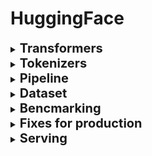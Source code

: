 <h1 id="huggingface">HuggingFace</h1>

<div style='width:1000px;margin:auto'>

<details><summary> <b style="font-size:20px">Transformers</b></summary><ul>

<details><summary><b>Topic Modeling</b> </summary>

<a href="./0_notebooks/CH07d_Text_clustering_with_Sentence-BERT.html#Text-Clustering-with-Sentence-BERT">Text Clustering with Sentence-BERT</a><br>

<a href="./0_notebooks/CH07d_Text_clustering_with_Sentence-BERT.html#Topic-Modeling-with-BERT">Topic Modeling with BERT</a><br><br>
</details>

<details><summary><b>Embeddings</b> </summary>

<details><summary>Using <b>BERT</b>/<b>DistilBERT</b> as Embeddings [Arabic/English]</summary>
Use BERT for embedding and sklearn model after it.<br>
<a href="./0_notebooks/A_Visual_Notebook_to_Using_BERT_for_the_First_Time.html"><b >notebook</b></a><br>
<a href="./0_notebooks/3.03. Generating BERT embedding .html"><b >Another Detailed Notebook</b></a>
<br>
<a href="./0_notebooks/3.04. Extracting embeddings from all encoder layers of BERT.html"><b >Extract Embedding from any encoder in Bert</b></a><br><br>
</details>

<a href="./0_notebooks/4.03. Extracting embeddings with ALBERT.html">Extract Embeddings from <b>Albert</b></a><br>
<a href="./0_notebooks/4.05. Exploring the RoBERTa tokenizer .html">Extract Embeddings from <b>RoBERTa</b></a><br>

<a href="./0_notebooks/8.03. Exploring sentence-transformers library .html"><b >Get Embedding of Sentence with <b>SentenceBERT</b></b></a><br>

<a href="./0_notebooks/Semantic_Similarity_with_Flair.html">Semantic Similarity Experiment with <b>Flair</b></a><br>

<a href="./0_notebooks/CH07a_Benchmarking_sentence_similarity_models.html">Benchmarking sentence similarity models</a><br><br>

<a href="./0_notebooks/8.05. Computing sentence similarity .html">Cosine Similarity for <b>SentenceBERT</b></a><br>
<br></details>

<details><summary>Machine Translation with <b>Simple Transformers</b></summary>
<a href="./0_notebooks/CH04c_machine_translation_fine_tuning_using_simpletransformers.html">notebook</a>
</details>

<details><summary><b>Question-Answering</b> </summary>
<a href="./0_notebooks/CH06b_Thinking_of_the_question_answering_problem_as_a_start_stop_token_classification.html">notebook</a><br>
<a href="./0_notebooks/3.09. Q&A with finetuned BERT .html">BERT for Question-Answering</a><br>
</details>


<details><summary><b>NER/POS/Token Classification</b> with BERT</summary>
<a href="./0_notebooks/CH06a_Fine_tuning_language_models_for_NER.html">notebook</a>
</details>

<details><summary>Visualize the weights of any layer of any transformer [<b>BertVis</b>]
</summary>
<a href="./0_notebooks/head_view_bert.html">notebook</a>
</details>

<details><summary>How to use <b>transformers</b> library</summary>
<a href="./0_notebooks/02_transformers.html">notebook</a>
</details>

<details><summary>Pretraining <b>RoBERTa</b>  from Scratch</summary>
<a href="./0_notebooks/KantaiBERT.html">notebook</a>
</details>

<details><summary><b>Fine-tune</b> BERT for Text Classification</summary>
<a href="./0_notebooks/3.06. Text classification.html"><b >notebook 1</b></a><br>
<a href="./0_notebooks/BERT_Fine_Tuning_Sentence_Classification_DR.html"><b >notebook 2</b></a><br>
<a href="./0_notebooks/CH05a_BERT_fine-tuning.html"><b >Trainer</b></a><br>
<a href="./0_notebooks/CH05b_Training_with_Naitve_PyTorch.html"><b >Fine-Tune with Native PyTorch</b></a><br>
<a href="./0_notebooks/CH05c_Multi-class_Classification.html"><b >FineTuning BERT for Multi-Class Classification with custom datasets
</b></a>
</details>

<details><summary><b>Zero-Shot Learning</b></summary>
<a href="./0_notebooks/CH07b_Using_BART_for_zero_shot_learning.html">BART with/without pipeline</a>
</details>

<details><summary><b>Cross-Lingual Models</b></summary>

<a href="./0_notebooks/7.01. Understanding multilingual BERT .html"><b>How to use mBERT</b></a><br>

<a href="./0_notebooks/CH09a_XLM_and_multilingual_BERT.html"><b>XLM and multilingual BERT</b></a><br>

<a href="./0_notebooks/CH09b_Cross_lingual_text_similarity.html"><b>Cross lingual text similarity</b></a><br>

<a href="./0_notebooks/CH09c_Visualizing_cross-lingual_textual_similarity.html"><b>Visualizing cross-lingual textual Similarity</b></a><br>

<a href="./0_notebooks/CH09d_Cross_lingual_classification.html"><b>Cross lingual classification</b></a><br>

<a href="./0_notebooks/CH09e_Cross_lingual_zero_shot_learning.html"><b>Cross lingual zero shot learning.html</b></a><br>

<a href="./0_notebooks/CH09f_Fine-tuning_performance_of_multilingual_models.html"><b>Fine-tuning performance of multilingual models</b></a><br>

<br></details>



<details><summary>Sentence Pair Regression</summary>
<a href="./0_notebooks/CH05d_Sentence_Pair_Regression.html"><b >notebook</b></a><br><br></details>

<details><summary>Text Summarization with BART</summary>
<a href="./0_notebooks/9.05. Performing text summarization with BART .html"><b >notebook</b></a><br><br></details>

<a href="./0_notebooks/transformer_on_text_classification.html"><b>Different Arch. for text classification problem</b></a>
</ul></details>



<details><summary> <b style="font-size:20px">Tokenizers</b></summary><ul>
 <b>BERT</b>/<b>DistilBERT</b>/<b>Electra</b> uses <i>WordPiece</i>.<br>
 <b>XLNet</b> uses <i>SentencePiece</i>.<br>
 <b>GPT-2</b>/<b>Roberta</b> uses <i>Byte-level BPE</i>.<br><br>
<li><details><summary><b>WordPiece</b></summary><pre><code>from transformers import BertTokenizer
tokenizer = BertTokenizer.from_pretrained("bert-base-uncased")
tokenizer.tokenize("I have a new GPU!")
# ['i', 'have', 'a', 'new', 'gp', '##u', '!']
</code></pre>
</details></li>
<li><details><summary><b>SentencePiece</b></summary><pre><code>import transformers as ppb
tokenizer = ppb.XLNetTokenizer.from_pretrained('xlnet-base-cased')
tokenizer.tokenize("Don't you love transformers? We pretty sure you do.")
# ['▁Don',
# "'",
# 't',
# '▁you',
# '▁love',
# '▁transform',
# 'ers',
# '?',
# '▁We',
# '▁pretty',
# '▁sure',
# '▁you',
# '▁do',
# '.']
</code></pre>
</details></li>
<li><details><summary><b>Byte-level BPE</b></summary><pre><code>import transformers as ppb
tokenizer = ppb.GPT2Tokenizer.from_pretrained('gpt2')
tokenizer.tokenize("This is a simple to be tokenized.")
# ['This', 'Ġis', 'Ġa', 'Ġsimple', 'Ġto', 'Ġbe', 'Ġtoken', 'ized', '.']
</code></pre>
</details></li>

<li><details><summary>Any <b>other unlist model</b></summary><pre><code>import transformers as ppb

tokenizer = ppb.AutoTokenizer.from_pretrained("asafaya/bert-mini-arabic")
tokenizer.tokenize("كيف حالك اليوم؟ و حال أولادك يا عمر")
# ['كيف', 'حال', '##ك', 'اليوم', '؟', 'و', 'حال', 'اولاد', '##ك', 'يا', 'عمر']
</code></pre>
</details></li>

<li><details><summary>Build <b>Custom Tokenizer</b></summary>
<a href="https://huggingface.co/docs/tokenizers/python/latest/quicktour.html">Quicktour [huggingface's docs]</a><br>
<a href="https://huggingface.co/docs/tokenizers/python/latest/pipeline.html"><b>Normalization</b>, <b>Pre-Tokenization</b>, The <b>Model</b>, and <b>Post-Processing</b></a><br>
<a href="./0_notebooks/01_training_tokenizers.html">Custom Tokenizer</a><br>
<a href="./0_notebooks/CH03a_BERT_As_one_of_Autoencoding_Language_Models.html"> Auto-Encoding  Language Model</a><br>
<a href="./0_notebooks/CH04b_Autoregressive_language_model_training.html"> Auto-Regressive Language Model</a>

</details></li>
</ul></details>

<details><summary> <b style="font-size:20px">Pipeline</b></summary><ul>

<details><summary>How to use <b>pipelines</b> [ner, sent_ana, text_extraction, ...]</summary>
<a href="./0_notebooks/03_pipelines.html">notebook</a>
</details>
</ul></details>

<details><summary> <b style="font-size:20px">Dataset</b></summary><ul>

<a href="./0_notebooks/CH02b_Working_with_Datasets_Libary.html">notebook</a>
</ul></details>

<details><summary> <b style="font-size:20px">Bencmarking</b></summary><ul>

<a href="./0_notebooks/CH02c_Speed_and_Memory_Benchmarking.html">notebook</a>
</ul></details>


<details><summary> <b style="font-size:20px">Fixes for production</b></summary><ul>

<details><summary><b>Reduce Model Size </b>[Distillation, Quantization, Pruning] </summary>

<a href="./0_notebooks/CH08a_Pruning_Quantization.html">Pruning, Quantization</a><br>

</details>
<details><summary><b> Efficient Self-Attention</b></summary>

<a href="./0_notebooks/CH08b_Working_with_Efficient_Self-attention.html">Efficient Self-Attention</a><br><br>
</details>

</ul></details>

<details><summary> <b style="font-size:20px">Serving</b></summary><ul>

<details><summary><b>Docker</b></summary>
<pre><code type="docker">FROM python:3.7

RUN pip install torch

RUN pip install fastapi uvicorn transformers

EXPOSE 80

COPY ./app /app

CMD ["uvicorn", "app.main:app", "--host", "0.0.0.0", "--port", "8005"]
</code></pre>
<pre><code>docker build -t qaapi .
docker run -p 8000:8000 qaapi
</code></pre>
</details>

<details><summary><b>TFX</b></summary>
TFX provides a faster and more efficient way to serve deep learning-based models. But it
has some important key points you must understand before you use it. The model must
be a saved model type from TensorFlow so that it can be used by TFX Docker or the CLI.
<pre><code type="python"># You can perform TFX model serving by using a saved model format from
# TensorFlow. For more information about TensorFlow saved models, you can read
# the official documentation at https://www.tensorflow.org/guide/
# saved_model . To make a saved model from Transformers, you can simply use the
# following code:
from transformers import TFBertForSequenceClassification

model = TFBertForSequenceClassification.from_pretrained("nateraw/bert-base-uncased-imdb", from_pt=True)

model.save_pretrained("tfx_model", saved_model=True)
</code></pre>
<pre><code type="python"># Before we understand how to use it to serve Transformers, it is required to pull the
# Docker image for TFX:

$ docker pull tensorflow/serving
</code></pre>
<pre><code type="python"># This will pull the Docker container of the TFX being served. The next step is to run the Docker container and copy the saved model into it:
$ docker run -d --name serving_base tensorflow/serving

# You can copy the saved file into the Docker container using the following code:
$ docker cp tfx_model/saved_model tfx:/models/bert
</code></pre>
<pre><code type="python"># This will copy the saved model files into the container. However, you must commit the changes:
$ docker commit --change "ENV MODEL_NAME bert" tfx my_bert_model

# Now that everything is ready, you can kill the Docker container: following code:
$ docker kill tfx

# This will stop the container from running.
# Now that the model is ready and can be served by the TFX Docker, you can simply
# use it with another service. The reason we need another service to call TFX is that
# the Transformer-based models have a special input format provided by tokenizers.
</code></pre>
<pre><code type="python"># To do so, you must make a fastAPI service that will model the API that was served
# by the TensorFlow serving container. Before you code your service, you should start
# the Docker container by giving it parameters to run the BERT-based model. This
# will help you fix bugs in case there are any errors:
$ docker run -p 8501:8501 -p 8500:8500 --name bert my_bert_model
</code></pre>
<h3>The following content will be in main.py</h3>
<pre><code>import uvicorn
from fastapi import FastAPI
from pydantic import BaseModel
from transformers import BertTokenizerFast, BertConfig
import requests
import json
import numpy as np

tokenizer = BertTokenizerFast.from_pretrained("nateraw/bert-base-uncased-imdb")
config = BertConfig.from_pretrained("nateraw/bert-base-uncased-imdb")


class DataModel(BaseModel):
    text: str

app = FastAPI()

@app.post("/sentiment")
async def sentiment_analysis(input_data: DataModel):
    print(input_data.text)
    tokenized_sentence = [dict(tokenizer(input_data.text))]
    data_send = {"instances": tokenized_sentence}
    response = requests.post("http://localhost:8501/v1/models/bert:predict", data=json.dumps(data_send))
    result = np.abs(json.loads(response.text)["predictions"][0])
    return {"sentiment": config.id2label[np.argmax(result)]}


if __name__ == '__main__': 
     uvicorn.run('main:app', workers=1) 
</code></pre>
We have loaded the config file because the labels are stored in it, and we need
them to return it in the result. You can simply run this file using python :
<pre><code>$ python main.py</code></pre>
</details>

<details><summary><b>Locust</b></summary>
<pre><code>$ pip install locust</code></pre>
<pre><code># Create a file called "locust_file.py"

from locust import HttpUser, task
from random import choice
from string import ascii_uppercase

class User(HttpUser):
    @task
    def predict(self):
        payload = {"text": ''.join(choice(ascii_uppercase) for i in range(20))}
        self.client.post("/sentiment", json=payload)
        
        
### From main.py FASTAPI
@app.post("/sentiment")
async def predict(input_data: DataModel):
    result = model(input_data.text)[0]
    return result
</code></pre>
By using HttpUser and creating the User class that's inherited from it, we can
define an HttpUser class. <br>The @task decorator is essential for defining the task
that the user must perform after spawning. <br>The predict function is the actual
task that the user will perform repeatedly after spawning. <br>It will generate a random
string that's 20 in length and send it to your API.

<pre><code># To start the test, you must start your service. Once you've started your service, run the following code to start the Locust load test:
$ locust -f locust_file.py
</code></pre>
</details>

</ul></details>

</div>








